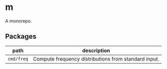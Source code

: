 # m
A monorepo.

## Packages

path | description
--- | ---
`cmd/freq` | Compute frequency distributions from standard input.
